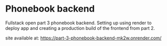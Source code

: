 # Phonebook backend

Fullstack open part 3 phonebook backend. Setting up using render to deploy app and creating a production build of the frontend from part 2. 

site available at: https://part-3-phonebook-backend-mk2w.onrender.com/

